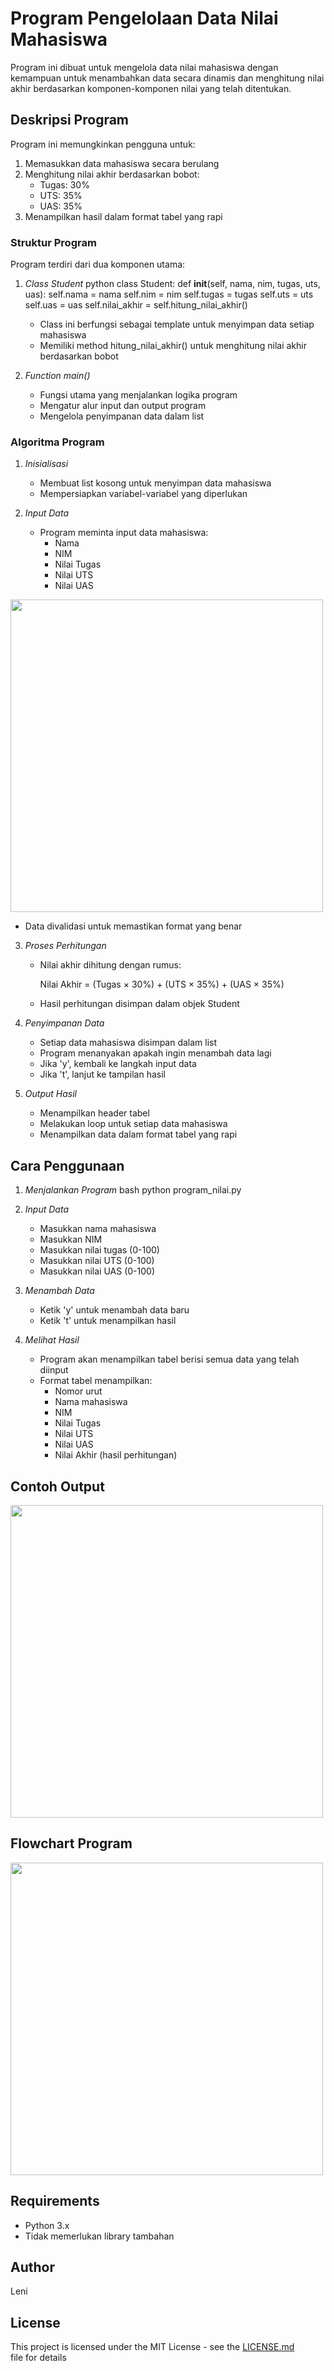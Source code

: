 # Program Pengelolaan Data Nilai Mahasiswa

Program ini dibuat untuk mengelola data nilai mahasiswa dengan kemampuan untuk menambahkan data secara dinamis dan menghitung nilai akhir berdasarkan komponen-komponen nilai yang telah ditentukan.

## Deskripsi Program

Program ini memungkinkan pengguna untuk:
1. Memasukkan data mahasiswa secara berulang
2. Menghitung nilai akhir berdasarkan bobot:
   - Tugas: 30%
   - UTS: 35%
   - UAS: 35%
3. Menampilkan hasil dalam format tabel yang rapi

### Struktur Program

Program terdiri dari dua komponen utama:

1. *Class Student*
   python
   class Student:
       def __init__(self, nama, nim, tugas, uts, uas):
           self.nama = nama
           self.nim = nim
           self.tugas = tugas
           self.uts = uts
           self.uas = uas
           self.nilai_akhir = self.hitung_nilai_akhir()
   
   - Class ini berfungsi sebagai template untuk menyimpan data setiap mahasiswa
   - Memiliki method hitung_nilai_akhir() untuk menghitung nilai akhir berdasarkan bobot

2. *Function main()*
   - Fungsi utama yang menjalankan logika program
   - Mengatur alur input dan output program
   - Mengelola penyimpanan data dalam list

### Algoritma Program

1. *Inisialisasi*
   - Membuat list kosong untuk menyimpan data mahasiswa
   - Mempersiapkan variabel-variabel yang diperlukan

2. *Input Data*
   - Program meminta input data mahasiswa:
     * Nama
     * NIM
     * Nilai Tugas
     * Nilai UTS
     * Nilai UAS

<img src="/hasil_input.png" width="500">

   - Data divalidasi untuk memastikan format yang benar

3. *Proses Perhitungan*
   - Nilai akhir dihitung dengan rumus:
     
     Nilai Akhir = (Tugas × 30%) + (UTS × 35%) + (UAS × 35%)
     
   - Hasil perhitungan disimpan dalam objek Student

4. *Penyimpanan Data*
   - Setiap data mahasiswa disimpan dalam list
   - Program menanyakan apakah ingin menambah data lagi
   - Jika 'y', kembali ke langkah input data
   - Jika 't', lanjut ke tampilan hasil

5. *Output Hasil*
   - Menampilkan header tabel
   - Melakukan loop untuk setiap data mahasiswa
   - Menampilkan data dalam format tabel yang rapi

## Cara Penggunaan

1. *Menjalankan Program*
   bash
   python program_nilai.py
   

2. *Input Data*
   - Masukkan nama mahasiswa
   - Masukkan NIM
   - Masukkan nilai tugas (0-100)
   - Masukkan nilai UTS (0-100)
   - Masukkan nilai UAS (0-100)

3. *Menambah Data*
   - Ketik 'y' untuk menambah data baru
   - Ketik 't' untuk menampilkan hasil

4. *Melihat Hasil*
   - Program akan menampilkan tabel berisi semua data yang telah diinput
   - Format tabel menampilkan:
     * Nomor urut
     * Nama mahasiswa
     * NIM
     * Nilai Tugas
     * Nilai UTS
     * Nilai UAS
     * Nilai Akhir (hasil perhitungan)

## Contoh Output

<img src="/hasil__output_len.png" width="500">



## Flowchart Program

<img src="/Flowchart.leni.png" width="500">


## Requirements
- Python 3.x
- Tidak memerlukan library tambahan

## Author
Leni

## License
This project is licensed under the MIT License - see the [LICENSE.md](LICENSE.md) file for details
